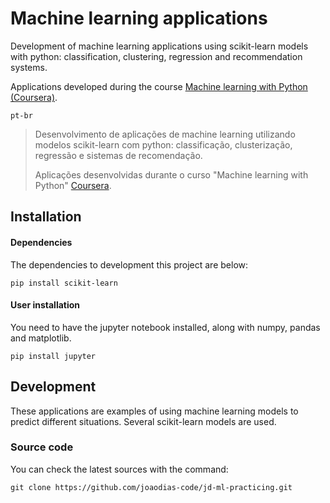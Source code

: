 # Machine learning applications

Development of machine learning applications using scikit-learn models with python: classification, clustering, regression and recommendation systems.

Applications developed during the course [Machine learning with Python (Coursera)](https://www.coursera.org/learn/machine-learning-with-python).

`pt-br`

> Desenvolvimento de aplicações de machine learning utilizando modelos scikit-learn com python: classificação, clusterização, regressão e sistemas de recomendação.
>
> Aplicações desenvolvidas durante o curso "Machine learning with Python" [Coursera](https://www.coursera.org/learn/machine-learning-with-python).

## Installation

#### Dependencies
The dependencies to development this project are below:

    pip install scikit-learn

#### User installation
You need to have the jupyter notebook installed, along with numpy, pandas and matplotlib.

    pip install jupyter

## Development
These applications are examples of using machine learning models to predict different situations. Several scikit-learn models are used.

### Source code
You can check the latest sources with the command:

    git clone https://github.com/joaodias-code/jd-ml-practicing.git
